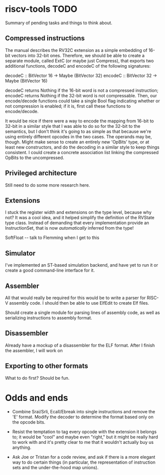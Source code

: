 # riscv-tools TODO

Summary of pending tasks and things to think about.

## Compressed instructions

The manual describes the RV32C extension as a simple embedding of 16-bit vectors
into 32-bit ones. Therefore, we should be able to create a separate module,
called ExtC (or maybe just Compress), that exports two additional functions,
decodeC and encodeC of the following signatures:

decodeC :: BitVector 16 -> Maybe (BitVector 32)
encodeC :: BitVector 32 -> Maybe (BitVector 16)

decodeC returns Nothing if the 16-bit word is not a compressed instruction;
encodeC returns Nothing if the 32-bit word is not compressable. Then, our
encode/decode functions could take a single Bool flag indicating whether or not
compression is enabled; if it is, first call these functions to encode/decode.

It would be nice if there were a way to encode the mapping from 16-bit to 32-bit
in a similar style that I was able to do so for the 32-bit to the semantics, but
I don't think it's going to as simple as that because we're using entirely
different opcodes in the two cases. The operands may be, though. Might make
sense to create an entirely new 'OpBits' type, or at least new
constructors, and do the decoding in a similar style to keep things
consistent. I could create a concrete association list linking the compressed
OpBits to the uncompressed.

## Privileged architecture

Still need to do some more research here.

## Extensions

I stuck the register width and extensions on the type level, because why not? It
was a cool idea, and it helped simplify the definition of the RVState type
class. Instead of demanding that every implementation provide an InstructionSet,
that is now *automatically* inferred from the type!

SoftFloat -- talk to Flemming when I get to this

## Simulator

I've implemented an ST-based simulation backend, and have yet to run it or
create a good command-line interface for it.

## Assembler

All that would really be required for this would be to write a parser for RISC-V
assembly code. I should then be able to use ElfEdit to create Elf files.

Should create a single module for parsing lines of assembly code, as well as
serializing instructions to assembly format.

## Disassembler

Already have a mockup of a disassembler for the ELF format. After I finish the
assembler, I will work on 

## Exporting to other formats

What to do first? Should be fun.

# Odds and ends

- Combine Srai/Srli, Ecall/Ebreak into single instructions and remove the 'E'
  format. Modify the decoder to determine the format based only on the opcode
  bits.

- Resist the temptation to tag every opcode with the extension it belongs to; it
  would be "cool" and maybe even "right," but it might be really hard to work
  with and it's pretty clear to me that it wouldn't actually buy us anything.

- Ask Joe or Tristan for a code review, and ask if there is a more elegant way
  to do certain things (in particular, the representation of instruction sets
  and the under-the-hood map unions).

